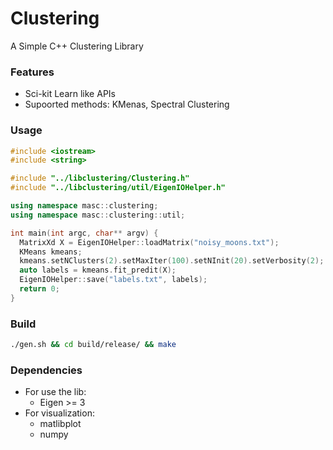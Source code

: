 # Clustering
A Simple C++ Clustering Library

### Features
* Sci-kit Learn like APIs
* Supoorted methods: KMenas, Spectral Clustering

### Usage
```C++
#include <iostream>
#include <string>

#include "../libclustering/Clustering.h"
#include "../libclustering/util/EigenIOHelper.h"

using namespace masc::clustering;
using namespace masc::clustering::util;

int main(int argc, char** argv) {
  MatrixXd X = EigenIOHelper::loadMatrix("noisy_moons.txt");
  KMeans kmeans;
  kmeans.setNClusters(2).setMaxIter(100).setNInit(20).setVerbosity(2);
  auto labels = kmeans.fit_predit(X);
  EigenIOHelper::save("labels.txt", labels);
  return 0;
}
```

### Build
```bash
./gen.sh && cd build/release/ && make
```

### Dependencies
* For use the lib:
  * Eigen >= 3
* For visualization:
  * matlibplot
  * numpy 
